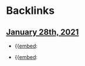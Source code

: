 
# Backlinks
## [January 28th, 2021](<January 28th, 2021.md>)
- {{[embed](<embed.md>):

- {{[embed](<embed.md>):

